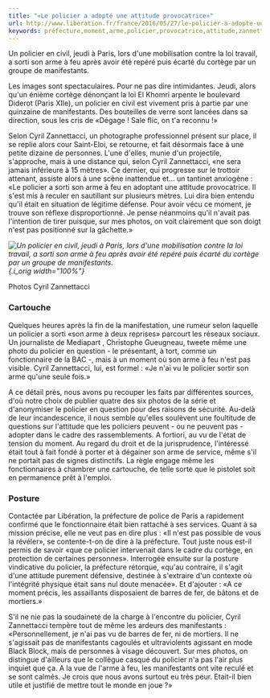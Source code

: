 ```yaml
---
title: "«Le policier a adopté une attitude provocatrice»"
url: http://www.liberation.fr/france/2016/05/27/le-policier-a-adopte-une-attitude-provocatrice_1455720
keywords: préfecture,moment,arme,policier,provocatrice,attitude,zannettacci,feu,adopté,cyril,sorti,manifestants,photos
---
```

Un policier en civil, jeudi à Paris, lors d'une mobilisation contre la loi travail, a sorti son arme à feu après avoir été repéré puis écarté du cortège par un groupe de manifestants.

Les images sont spectaculaires. Pour ne pas dire intimidantes. Jeudi, alors qu'un énième cortège dénonçant la loi El Khomri arpente le boulevard Diderot (Paris XIIe), un policier en civil est vivement pris à partie par une quinzaine de manifestants. Des bouteilles de verre sont lancées dans sa direction, sous les cris de «Dégage ! Sale flic, on t'a reconnu !»

Selon Cyril Zannettacci, un photographe professionnel présent sur place, il se replie alors cour Saint-Eloi, se retourne, et fait désormais face à une petite dizaine de personnes. L'une d'elles, munie d'un projectile, s'approche, mais à une distance qui, selon Cyril Zannettacci, «ne sera jamais inférieure à 15 mètres». Ce dernier, qui progresse sur le trottoir attenant, assiste alors à une scène inattendue et... un tantinet anxiogène : «Le policier a sorti son arme à feu en adoptant une attitude provocatrice. Il s'est mis à reculer en sautillant sur plusieurs mètres. Lui dira bien entendu qu'il était en situation de légitime défense. Pour avoir vécu ce moment, je trouve son réflexe disproportionné. Je pense néanmoins qu'il n'avait pas l'intention de tirer puisque, sur mes photos, on voit clairement que son doigt n'est pas positionné sur la gâchette.»

*![Un policier en civil, jeudi à Paris, lors d'une mobilisation contre la loi travail, a sorti son arme à feu après avoir été repéré puis écarté du cortège par un groupe de manifestants.](https://medias.liberation.fr/photo/880096-xx.jpg?modified_at=1464372879&width=750){.i_orig width="100%"}*

Photos Cyril Zannettacci

### Cartouche

Quelques heures après la fin de la manifestation, une rumeur selon laquelle un policier a sorti «son arme à deux reprises» parcourt les réseaux sociaux. Un journaliste de Mediapart , Christophe Gueugneau, tweete même une photo du policier en question - le présentant, à tort, comme un fonctionnaire de la BAC -, mais à un moment où son arme à feu n'est pas visible. Cyril Zannettacci, lui, est formel : «Je n'ai vu le policier sortir son arme qu'une seule fois.»

A ce détail près, nous avons pu recouper les faits par différentes sources, d'où notre choix de publier quatre des six photos de la série et d'anonymiser le policier en question pour des raisons de sécurité. Au-delà de leur incandescence, il nous semble qu'elles soulèvent une foultitude de questions sur l'attitude que les policiers peuvent - ou ne peuvent pas - adopter dans le cadre des rassemblements. A fortiori, au vu de l'état de tension du moment. Au regard du droit et de la jurisprudence, l'intéressé était tout à fait fondé à porter et à dégainer son arme de service, même s'il ne portait pas de signes distinctifs. La règle engage même les fonctionnaires à chambrer une cartouche, de telle sorte que le pistolet soit en permanence prêt à l'emploi.

### Posture

Contactée par Libération, la préfecture de police de Paris a rapidement confirmé que le fonctionnaire était bien rattaché à ses services. Quant à sa mission précise, elle ne veut pas en dire plus : «Il n'est pas possible de vous la révéler», se contente-t-on de dire à la préfecture. Tout juste nous est-il permis de savoir «que ce policier intervenait dans le cadre du cortège, en protection de certaines personnes». Interrogée ensuite sur la posture vindicative du policier, la préfecture rétorque, «qu'au contraire, il s'agit d'une attitude purement défensive, destinée à s'extraire d'un contexte où l'intégrité physique était sans nul doute menacée». Et d'ajouter : «A ce moment précis, les assaillants disposaient de barres de fer, de bâtons et de mortiers.»

S'il ne nie pas la soudaineté de la charge à l'encontre du policier, Cyril Zannettacci tempère tout de même les ardeurs des manifestants : «Personnellement, je n'ai pas vu de barres de fer, ni de mortiers. Il ne s'agissait pas de manifestants cagoulés et ultraviolents agissant en mode Black Block, mais de personnes à visage découvert. Sur mes photos, on distingue d'ailleurs que le collègue casqué du policier n'a pas l'air plus inquiet que ça. A la vue de l'arme à feu, les manifestants ont vite reculé et se sont calmés. Je crois que nous avons surtout eu très peur. Etait-il bien utile et justifié de mettre tout le monde en joue ?»
